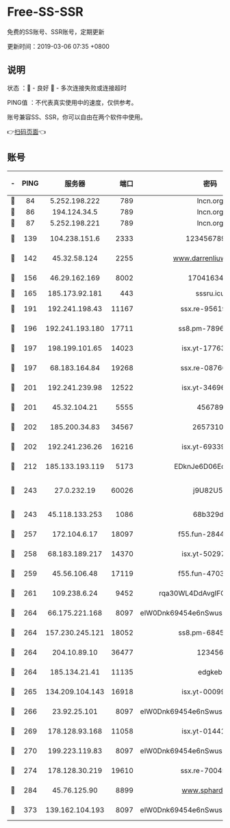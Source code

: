 # Free-SS-SSR

免费的SS账号、SSR账号，定期更新

更新时间：2019-03-06 07:35 +0800

## 说明

状态     ：🙂 - 良好 🙁 - 多次连接失败或连接超时

PING值   ：不代表真实使用中的速度，仅供参考。

账号兼容SS、SSR，你可以自由在两个软件中使用。

👉[扫码页面](https://liesauer.github.io/free-ss-ssr.github.io/)👈

## 账号

|-|PING|服务器|端口|密码|加密方式|区域|
|:----:|:----:|:-----:|-----:|:----:|:----:|:----:|
|🙂|84|5.252.198.222|789|lncn.org|rc4|JP|
|🙂|86|194.124.34.5|789|lncn.org|rc4|JP|
|🙂|87|5.252.198.221|789|lncn.org|rc4|JP|
|🙂|139|104.238.151.6|2333|12345678900|aes-256-cfb|JP|
|🙂|142|45.32.58.124|2255|www.darrenliuwei.com|aes-256-cfb|JP|
|🙂|156|46.29.162.169|8002|1704163453|aes-256-cfb|RU|
|🙂|165|185.173.92.181|443|sssru.icu|rc4-md5|RU|
|🙂|191|192.241.198.43|11167|ssx.re-95619566|aes-256-cfb|US|
|🙂|196|192.241.193.180|17711|ss8.pm-78965598|aes-256-cfb|US|
|🙂|197|198.199.101.65|14023|isx.yt-17763934|aes-256-cfb|US|
|🙂|197|68.183.164.84|19268|ssx.re-08766670|aes-256-cfb|US|
|🙂|201|192.241.239.98|12522|isx.yt-34696326|aes-256-cfb|US|
|🙂|201|45.32.104.21|5555|456789|aes-256-cfb|SG|
|🙂|202|185.200.34.83|34567|26573106|aes-256-cfb|US|
|🙂|202|192.241.236.26|16216|isx.yt-69339044|aes-256-cfb|US|
|🙂|212|185.133.193.119|5173|EDknJe6D06EoWDaw|aes-256-cfb|US|
|🙂|243|27.0.232.19|60026|j9U82U53|xchacha20-ietf-poly1305|HK|
|🙂|243|45.118.133.253|1086|68b329da|aes-256-cfb|SG|
|🙂|257|172.104.6.17|18097|f55.fun-28441819|aes-256-cfb|US|
|🙂|258|68.183.189.217|14370|isx.yt-50297901|aes-256-cfb|SG|
|🙂|259|45.56.106.48|17119|f55.fun-47038034|aes-256-cfb|US|
|🙂|261|109.238.6.24|9452|rqa30WL4DdAvgIFG6Fs3znzTa|aes-256-cfb|FR|
|🙂|264|66.175.221.168|8097|eIW0Dnk69454e6nSwuspv9DmS201tQ0D|aes-256-cfb|US|
|🙂|264|157.230.245.121|18052|ss8.pm-68457462|aes-256-cfb|SG|
|🙂|264|204.10.89.10|36477|123456|aes-256-cfb|US|
|🙂|264|185.134.21.41|11135|edgkeb|aes-256-cfb|GB|
|🙂|265|134.209.104.143|16918|isx.yt-00099040|aes-256-cfb|SG|
|🙂|266|23.92.25.101|8097|eIW0Dnk69454e6nSwuspv9DmS201tQ0D|aes-256-cfb|US|
|🙂|269|178.128.93.168|11058|isx.yt-01441117|aes-256-cfb|SG|
|🙂|270|199.223.119.83|8097|eIW0Dnk69454e6nSwuspv9DmS201tQ0D|aes-256-cfb|US|
|🙂|274|178.128.30.219|19610|ssx.re-70045890|aes-256-cfb|SG|
|🙂|284|45.76.125.90|8899|www.sphard.com|aes-256-cfb|JP|
|🙂|373|139.162.104.193|8097|eIW0Dnk69454e6nSwuspv9DmS201tQ0D|aes-256-cfb|JP|
